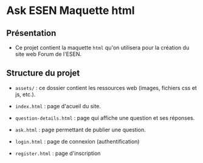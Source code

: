 # Ask ESEN Maquette html

## Présentation

* Ce projet contient la maquette ``html`` qu'on utilisera pour la création du site web Forum de l'ESEN.

## Structure du projet

* ``assets/`` : ce dossier contient les ressources web (images, fichiers css et js, etc.).

* ``index.html`` : page d'acueil du site.
* ``question-details.html`` : page qui affiche une question et ses réponses.
* ``ask.html`` : page permettant de publier une question.
* ``login.html`` : page de connexion (authentification)
* ``register.html`` : page d'inscription
  